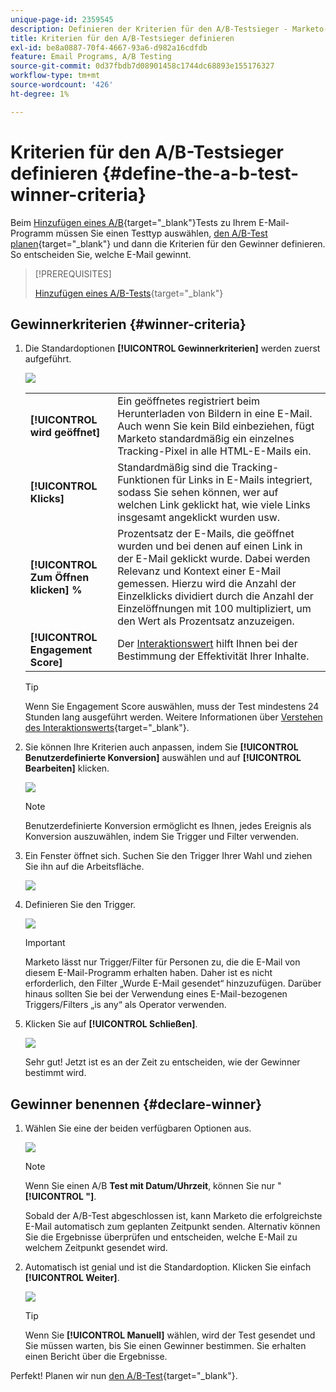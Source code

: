 ```yaml
---
unique-page-id: 2359545
description: Definieren der Kriterien für den A/B-Testsieger - Marketo-Dokumente - Produktdokumentation
title: Kriterien für den A/B-Testsieger definieren
exl-id: be8a0887-70f4-4667-93a6-d982a16cdfdb
feature: Email Programs, A/B Testing
source-git-commit: 0d37fbdb7d08901458c1744dc68893e155176327
workflow-type: tm+mt
source-wordcount: '426'
ht-degree: 1%

---
```


# Kriterien für den A/B-Testsieger definieren {#define-the-a-b-test-winner-criteria}

Beim [Hinzufügen eines A/B](/help/marketo/product-docs/email-marketing/email-programs/email-program-actions/email-test-a-b-test/add-an-a-b-test.md){target="_blank"}Tests zu Ihrem E-Mail-Programm müssen Sie einen Testtyp auswählen, [den A/B-Test planen](/help/marketo/product-docs/email-marketing/email-programs/email-program-actions/email-test-a-b-test/schedule-the-a-b-test.md){target="_blank"} und dann die Kriterien für den Gewinner definieren. So entscheiden Sie, welche E-Mail gewinnt.

>[!PREREQUISITES]
>
>[Hinzufügen eines A/B-Tests](/help/marketo/product-docs/email-marketing/email-programs/email-program-actions/email-test-a-b-test/add-an-a-b-test.md){target="_blank"}

## Gewinnerkriterien {#winner-criteria}

1. Die Standardoptionen **[!UICONTROL Gewinnerkriterien]** werden zuerst aufgeführt.

   ![](assets/image2014-9-12-15-3a51-3a3.png)

   <table>
   <tr>
   <td><b>[!UICONTROL wird geöffnet]</b></td>
   <td>Ein geöffnetes registriert beim Herunterladen von Bildern in eine E-Mail. Auch wenn Sie kein Bild einbeziehen, fügt Marketo standardmäßig ein einzelnes Tracking-Pixel in alle HTML-E-Mails ein.</td>
   </tr>
   <tr>
   <td><b>[!UICONTROL Klicks]</b></td>
   <td>Standardmäßig sind die Tracking-Funktionen für Links in E-Mails integriert, sodass Sie sehen können, wer auf welchen Link geklickt hat, wie viele Links insgesamt angeklickt wurden usw.</td>
   </tr>
   <tr>
   <td><b>[!UICONTROL Zum Öffnen klicken] %</b></td>
   <td>Prozentsatz der E-Mails, die geöffnet wurden und bei denen auf einen Link in der E-Mail geklickt wurde. Dabei werden Relevanz und Kontext einer E-Mail gemessen. Hierzu wird die Anzahl der Einzelklicks dividiert durch die Anzahl der Einzelöffnungen mit 100 multipliziert, um den Wert als Prozentsatz anzuzeigen.</td>
   </tr>
   <tr>
   <td><b>[!UICONTROL Engagement Score]</b></td>
   <td>Der <a href="https://experienceleague.adobe.com/docs/marketo/using/product-docs/email-marketing/drip-nurturing/reports-and-notifications/understanding-the-engagement-score.html" target="_blank">Interaktionswert</a> hilft Ihnen bei der Bestimmung der Effektivität Ihrer Inhalte.</td>
   </tr>
   </table>

   >[!TIP]
   >
   >Wenn Sie Engagement Score auswählen, muss der Test mindestens 24 Stunden lang ausgeführt werden. Weitere Informationen über [Verstehen des Interaktionswerts](/help/marketo/product-docs/email-marketing/drip-nurturing/reports-and-notifications/understanding-the-engagement-score.md){target="_blank"}.

1. Sie können Ihre Kriterien auch anpassen, indem Sie **[!UICONTROL Benutzerdefinierte Konversion]** auswählen und auf **[!UICONTROL Bearbeiten]** klicken.

   ![](assets/image2014-9-12-15-3a51-3a53.png)

   >[!NOTE]
   >
   >Benutzerdefinierte Konversion ermöglicht es Ihnen, jedes Ereignis als Konversion auszuwählen, indem Sie Trigger und Filter verwenden.

1. Ein Fenster öffnet sich. Suchen Sie den Trigger Ihrer Wahl und ziehen Sie ihn auf die Arbeitsfläche.

   ![](assets/image2014-9-12-15-3a52-3a18.png)

1. Definieren Sie den Trigger.

   ![](assets/image2014-9-12-15-3a53-3a11.png)

   >[!IMPORTANT]
   >
   >Marketo lässt nur Trigger/Filter für Personen zu, die die E-Mail von diesem E-Mail-Programm erhalten haben. Daher ist es nicht erforderlich, den Filter „Wurde E-Mail gesendet“ hinzuzufügen. Darüber hinaus sollten Sie bei der Verwendung eines E-Mail-bezogenen Triggers/Filters „is any“ als Operator verwenden.

1. Klicken Sie auf **[!UICONTROL Schließen]**.

   ![](assets/image2014-9-12-15-3a53-3a36.png)

   Sehr gut! Jetzt ist es an der Zeit zu entscheiden, wie der Gewinner bestimmt wird.

## Gewinner benennen {#declare-winner}

1. Wählen Sie eine der beiden verfügbaren Optionen aus.

   ![](assets/image2014-9-12-15-3a53-3a44.png)

   >[!NOTE]
   >
   >Wenn Sie einen A/B **Test mit Datum/Uhrzeit**, können Sie nur &quot;**[!UICONTROL &quot;]**.

   Sobald der A/B-Test abgeschlossen ist, kann Marketo die erfolgreichste E-Mail automatisch zum geplanten Zeitpunkt senden. Alternativ können Sie die Ergebnisse überprüfen und entscheiden, welche E-Mail zu welchem Zeitpunkt gesendet wird.

1. Automatisch ist genial und ist die Standardoption. Klicken Sie einfach **[!UICONTROL Weiter]**.

   ![](assets/image2014-9-12-15-3a54-3a35.png)

   >[!TIP]
   >
   >Wenn Sie **[!UICONTROL Manuell]** wählen, wird der Test gesendet und Sie müssen warten, bis Sie einen Gewinner bestimmen. Sie erhalten einen Bericht über die Ergebnisse.

Perfekt! Planen wir nun [den A/B-Test](/help/marketo/product-docs/email-marketing/email-programs/email-program-actions/email-test-a-b-test/schedule-the-a-b-test.md){target="_blank"}.
